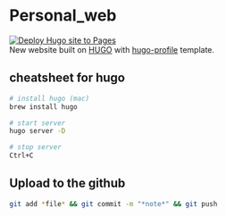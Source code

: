 
# Personal_web 
[![Deploy Hugo site to Pages](https://github.com/yuyuan871111/yuyuan871111.github.io/actions/workflows/hugo.yml/badge.svg)](https://github.com/yuyuan871111/yuyuan871111.github.io/actions/workflows/hugo.yml)  
New website built on [HUGO](https://gohugo.io/getting-started/quick-start/) with [hugo-profile](https://github.com/gurusabarish/hugo-profile) template.

## cheatsheet for hugo
```bash
# install hugo (mac)
brew install hugo

# start server
hugo server -D

# stop server
Ctrl+C
```

## Upload to the github
```bash
git add *file* && git commit -m "*note*" && git push
```
